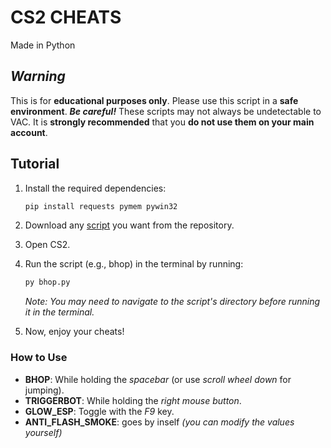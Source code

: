 # CS2 CHEATS
Made in Python

## _Warning_
This is for **educational purposes only**. Please use this script in a **safe environment**. **_Be careful!_** These scripts may not always be undetectable to VAC. It is **strongly recommended** that you **do not use them on your main account**.

## Tutorial
1. Install the required dependencies:
   ```bash
   pip install requests pymem pywin32
   ```
2. Download any [script](https://github.com/mybRset/python-cheats-cs2) you want from the repository.
3. Open CS2.
4. Run the script (e.g., bhop) in the terminal by running:
   ```bash
   py bhop.py
   ```
   _Note: You may need to navigate to the script's directory before running it in the terminal._
   
5. Now, enjoy your cheats!

### How to Use
- **BHOP**: While holding the _spacebar_ (or use _scroll wheel down_ for jumping).
- **TRIGGERBOT**: While holding the _right mouse button_.
- **GLOW_ESP**: Toggle with the _F9_ key.
- **ANTI_FLASH_SMOKE**: goes by inself _(you can modify the values yourself)_
